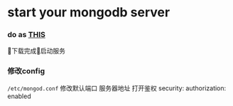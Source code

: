 # start your mongodb server

### do as [THIS](https://docs.mongodb.com/master/tutorial/install-mongodb-on-ubuntu/)

下载完成启动服务

### 修改config
`/etc/mongod.conf`
修改默认端口
服务器地址
打开鉴权
security:
  authorization: enabled

